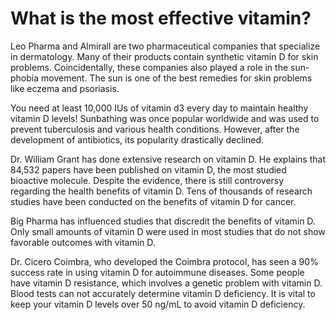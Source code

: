 # What is the most effective vitamin?

Leo Pharma and Almirall are two pharmaceutical companies that specialize in dermatology. Many of their products contain synthetic vitamin D for skin problems. Coincidentally, these companies also played a role in the sun-phobia movement. The sun is one of the best remedies for skin problems like eczema and psoriasis.

You need at least 10,000 IUs of vitamin d3 every day to maintain healthy vitamin D levels! Sunbathing was once popular worldwide and was used to prevent tuberculosis and various health conditions. However, after the development of antibiotics, its popularity drastically declined.

Dr. William Grant has done extensive research on vitamin D. He explains that 84,532 papers have been published on vitamin D, the most studied bioactive molecule. Despite the evidence, there is still controversy regarding the health benefits of vitamin D. Tens of thousands of research studies have been conducted on the benefits of vitamin D for cancer.

Big Pharma has influenced studies that discredit the benefits of vitamin D. Only small amounts of vitamin D were used in most studies that do not show favorable outcomes with vitamin D.

Dr. Cicero Coimbra, who developed the Coimbra protocol, has seen a 90% success rate in using vitamin D for autoimmune diseases. Some people have vitamin D resistance, which involves a genetic problem with vitamin D. Blood tests can not accurately determine vitamin D deficiency. It is vital to keep your vitamin D levels over 50 ng/mL to avoid vitamin D deficiency.